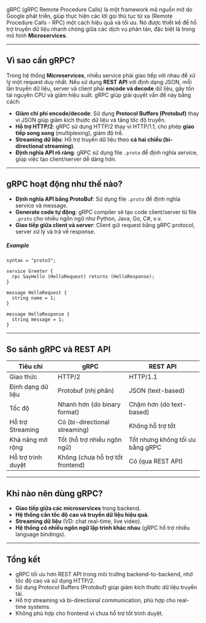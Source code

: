 gRPC (gRPC Remote Procedure Calls) là một framework mã nguồn mở do Google phát triển, giúp thực hiện các lời gọi thủ tục từ xa (Remote Procedure Calls - RPC) một cách hiệu quả và tối ưu. Nó được thiết kế để hỗ trợ truyền dữ liệu nhanh chóng giữa các dịch vụ phân tán, đặc biệt là trong mô hình **Microservices**.

---
## Vì sao cần gRPC?
Trong hệ thống **Microservices**, nhiều service phải giao tiếp với nhau để xử lý một request duy nhất. Nếu sử dụng **REST API** với định dạng JSON, mỗi lần truyền dữ liệu, server và client phải **encode và decode** dữ liệu, gây tốn tài nguyên CPU và giảm hiệu suất. gRPC giúp giải quyết vấn đề này bằng cách:
- **Giảm chi phí encode/decode**: Sử dụng **Protocol Buffers (Protobuf)** thay vì JSON giúp giảm kích thước dữ liệu và tăng tốc độ truyền.
- **Hỗ trợ HTTP/2**: gRPC sử dụng HTTP/2 thay vì HTTP/1.1, cho phép **giao tiếp song song** (multiplexing), giảm độ trễ.
- **Streaming dữ liệu**: Hỗ trợ truyền dữ liệu theo **cả hai chiều (bi-directional streaming)**.
- **Định nghĩa API rõ ràng**: gRPC sử dụng file `.proto` để định nghĩa service, giúp việc tạo client/server dễ dàng hơn.

---
## gRPC hoạt động như thế nào?
- **Định nghĩa API bằng ProtoBuf**: Sử dụng file `.proto` để định nghĩa service và message.
- **Generate code tự động**: gRPC compiler sẽ tạo code client/server từ file `.proto` cho nhiều ngôn ngữ như Python, Java, Go, C#, v.v.
- **Giao tiếp giữa client và server**: Client gửi request bằng gRPC protocol, server xử lý và trả về response.
##### Example
```
syntax = "proto3";

service Greeter {
  rpc SayHello (HelloRequest) returns (HelloResponse);
}

message HelloRequest {
  string name = 1;
}

message HelloResponse {
  string message = 1;
}
```

---
## So sánh gRPC và REST API

| **Tiêu chí**       | **gRPC**                         | **REST API**                     |
| ------------------ | -------------------------------- | -------------------------------- |
| Giao thức          | HTTP/2                           | HTTP/1.1                         |
| Định dạng dữ liệu  | Protobuf (nhị phân)              | JSON (text-based)<br>            |
| Tốc độ             | Nhanh hơn (do binary format)     | Chậm hơn (do text-based)<br>     |
| Hỗ trợ Streaming   | Có (bi-directional streaming)    | Không hỗ trợ tốt<br>             |
| Khả năng mở rộng   | Tốt (hỗ trợ nhiều ngôn ngữ)      | Tốt nhưng không tối ưu bằng gRPC |
| Hỗ trợ trình duyệt | Không (chưa hỗ trợ tốt frontend) | Có (qua REST API)<br>            |

---

## Khi nào nên dùng gRPC?
- **Giao tiếp giữa các microservices** trong backend.
- **Hệ thống cần tốc độ cao và truyền dữ liệu hiệu quả**.
- **Streaming dữ liệu** (VD: chat real-time, live video).
- **Hệ thống có nhiều ngôn ngữ lập trình khác nhau** (gRPC hỗ trợ nhiều language bindings).

---
## Tổng kết
- gRPC tối ưu hơn REST API trong môi trường backend-to-backend, nhờ tốc độ cao và sử dụng HTTP/2.
-  Sử dụng Protocol Buffers (Protobuf) giúp giảm kích thước dữ liệu truyền tải.
-  Hỗ trợ streaming và bi-directional communication, phù hợp cho real-time systems.
-  Không phù hợp cho frontend vì chưa hỗ trợ tốt trình duyệt.